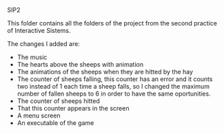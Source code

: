 SIP2

This folder contains all the folders of the project from the second practice of Interactive Sistems. 

The changes I added are: 
- The music 
- The hearts above the sheeps with animation 
- The animations of the sheeps when they are hitted by the hay 
- The counter of sheeps falling, this counter has an error and it counts two instead of 1 each time a sheep falls, 
  so I changed the maximum number of fallen sheeps to 6 in order to have the same oportunities. 
- The counter of sheeps hitted 
- That this counter appears in the screen 
- A menu screen
- An executable of the game